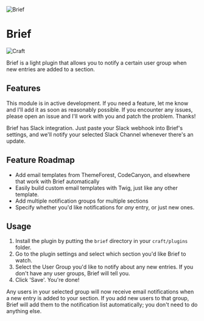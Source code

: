 ![Brief](http://i.imgur.com/eoSbsh5.jpg)

# Brief

![Craft](https://img.shields.io/badge/craft-v2.5-orange.svg)

Brief is a light plugin that allows you to notify a certain user group when
new entries are added to a section.

## Features

This module is in active development. If you need a feature, let me know and I'll add it as soon as reasonably possible. If you encounter any issues, please open an issue and I'll work with you and patch the problem. Thanks!

Brief has Slack integration. Just paste your Slack webhook into Brief's settings, and we'll notify your selected Slack Channel whenever there's an update.

## Feature Roadmap
- Add email templates from ThemeForest, CodeCanyon, and elsewhere that work with Brief automatically
- Easily build custom email templates with Twig, just like any other template.
- Add multiple notification groups for multiple sections
- Specify whether you'd like notifications for *any* entry, or just new ones.

## Usage

1. Install the plugin by putting the `brief` directory in your `craft/plugins`
folder.
2. Go to the plugin settings and select which section you'd like Brief to watch.
3. Select the User Group you'd like to notify about any new entries. If you don't
   have any user groups, Brief will tell you.
4. Click 'Save'. You're done!

Any users in your selected group will now receive email notifications when a new
entry is added to your section. If you add new users to that group, Brief will
add them to the notification list automatically; you don't need to do anything else.
